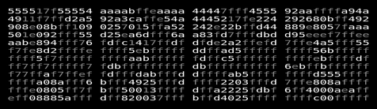 ## If I Squint I Swear I Can Still See Her Smile
<style>
	* { margin:0; padding:0; }
	.body { display:flex; justify-content:center; align-items:center; background:#000; color:#FFF; position:absolute; top:0; bottom:0; left:0; right:0; }
	p { font-family:monospace; transform:scale(1.7,1); white-space:pre; }
	.e,.f,.n1,.n7 { color:#888; }
</style>
<div class="body">
<p>5555<span class="n1">1</span><span class="n7">7</span><span class="f">f</span>55554 aaaab<span class="f">f</span><span class="f">f</span><span class="e">e</span>aaaa 4444<span class="n7">7</span><span class="f">f</span><span class="f">f</span><span class="f">f</span>4555 92aa<span class="f">f</span><span class="f">f</span><span class="f">f</span><span class="f">f</span>a94a
49<span class="n1">1</span><span class="n1">1</span><span class="f">f</span><span class="n7">7</span><span class="f">f</span><span class="f">f</span>d2a5 92a3ca<span class="f">f</span><span class="f">f</span><span class="e">e</span>54a 44452<span class="n1">1</span><span class="n7">7</span><span class="f">f</span><span class="e">e</span>224 292680b<span class="f">f</span><span class="f">f</span>492
908<span class="e">e</span>08b<span class="f">f</span><span class="f">f</span><span class="n1">1</span>09 025<span class="n7">7</span>0<span class="n1">1</span>5<span class="f">f</span><span class="f">f</span>a52 242<span class="e">e</span>22b<span class="f">f</span><span class="f">f</span>d44 889<span class="e">e</span>805<span class="n7">7</span><span class="f">f</span>aaa
50<span class="n1">1</span><span class="e">e</span>092<span class="f">f</span><span class="f">f</span><span class="f">f</span>55 d25<span class="e">e</span>a6d<span class="f">f</span><span class="f">f</span><span class="f">f</span>6a a83<span class="f">f</span>d<span class="n7">7</span><span class="f">f</span><span class="f">f</span><span class="f">f</span>dbd d95<span class="e">e</span><span class="e">e</span><span class="e">e</span><span class="f">f</span><span class="n7">7</span><span class="f">f</span><span class="f">f</span><span class="e">e</span><span class="e">e</span>
aab<span class="e">e</span>894<span class="f">f</span><span class="f">f</span><span class="f">f</span><span class="n7">7</span>6 <span class="f">f</span>d<span class="f">f</span>c<span class="n1">1</span>4<span class="n1">1</span><span class="n7">7</span><span class="f">f</span><span class="f">f</span>d<span class="f">f</span> d<span class="f">f</span>d<span class="e">e</span>2a2<span class="f">f</span><span class="f">f</span><span class="e">e</span><span class="f">f</span>d <span class="n7">7</span><span class="f">f</span><span class="f">f</span><span class="e">e</span>4a5<span class="f">f</span><span class="f">f</span><span class="f">f</span>55
<span class="f">f</span><span class="n7">7</span><span class="f">f</span><span class="e">e</span>8d2<span class="f">f</span><span class="f">f</span><span class="f">f</span><span class="f">f</span><span class="e">e</span> <span class="f">f</span><span class="f">f</span><span class="f">f</span><span class="f">f</span>5<span class="e">e</span>b<span class="f">f</span><span class="f">f</span><span class="f">f</span><span class="f">f</span><span class="f">f</span> dd<span class="f">f</span><span class="f">f</span>ad5<span class="f">f</span><span class="f">f</span><span class="f">f</span><span class="f">f</span><span class="f">f</span> <span class="f">f</span><span class="f">f</span><span class="f">f</span><span class="f">f</span>56b<span class="f">f</span><span class="f">f</span><span class="f">f</span><span class="f">f</span><span class="f">f</span>
<span class="f">f</span><span class="f">f</span><span class="f">f</span><span class="f">f</span>5<span class="f">f</span><span class="n7">7</span><span class="f">f</span><span class="f">f</span><span class="f">f</span><span class="f">f</span><span class="f">f</span> <span class="f">f</span><span class="f">f</span><span class="f">f</span><span class="f">f</span>aab<span class="f">f</span><span class="f">f</span><span class="f">f</span><span class="f">f</span><span class="f">f</span> <span class="f">f</span>d<span class="f">f</span><span class="f">f</span>c5<span class="f">f</span><span class="f">f</span><span class="f">f</span><span class="f">f</span><span class="f">f</span><span class="f">f</span> <span class="f">f</span><span class="f">f</span><span class="f">f</span><span class="f">f</span><span class="e">e</span>b<span class="f">f</span><span class="f">f</span><span class="f">f</span><span class="f">f</span>d<span class="f">f</span>
<span class="f">f</span><span class="f">f</span><span class="n7">7</span><span class="f">f</span><span class="f">f</span><span class="n7">7</span><span class="f">f</span><span class="f">f</span><span class="f">f</span><span class="f">f</span><span class="f">f</span><span class="n7">7</span> <span class="f">f</span>db<span class="f">f</span><span class="f">f</span><span class="f">f</span><span class="f">f</span><span class="f">f</span><span class="f">f</span><span class="f">f</span><span class="f">f</span><span class="f">f</span> db<span class="f">f</span><span class="f">f</span><span class="f">f</span><span class="f">f</span><span class="f">f</span><span class="f">f</span><span class="f">f</span><span class="f">f</span><span class="f">f</span><span class="f">f</span> 6<span class="e">e</span>b<span class="f">f</span><span class="f">f</span>b<span class="f">f</span><span class="f">f</span><span class="f">f</span><span class="f">f</span><span class="f">f</span><span class="f">f</span>
<span class="f">f</span><span class="n7">7</span><span class="n7">7</span><span class="f">f</span><span class="f">f</span>a<span class="f">f</span><span class="n7">7</span><span class="f">f</span><span class="f">f</span><span class="e">e</span><span class="f">f</span> <span class="f">f</span>d<span class="f">f</span><span class="f">f</span><span class="f">f</span>dab<span class="f">f</span><span class="f">f</span><span class="f">f</span>d d<span class="f">f</span><span class="f">f</span><span class="f">f</span><span class="f">f</span>ab5<span class="f">f</span><span class="f">f</span><span class="f">f</span><span class="f">f</span> <span class="f">f</span><span class="f">f</span><span class="f">f</span><span class="f">f</span>d555<span class="f">f</span><span class="f">f</span><span class="f">f</span><span class="f">f</span>
<span class="f">f</span><span class="f">f</span><span class="f">f</span><span class="f">f</span>a08a<span class="f">f</span><span class="f">f</span><span class="f">f</span>6 b<span class="f">f</span><span class="f">f</span><span class="f">f</span>4925<span class="f">f</span><span class="f">f</span><span class="f">f</span>d <span class="f">f</span><span class="f">f</span><span class="f">f</span><span class="f">f</span>2203<span class="f">f</span><span class="f">f</span><span class="f">f</span>d <span class="n7">7</span><span class="f">f</span><span class="f">f</span><span class="e">e</span>808a<span class="f">f</span><span class="f">f</span><span class="f">f</span><span class="f">f</span>
<span class="f">f</span><span class="f">f</span><span class="f">f</span><span class="e">e</span>0805<span class="f">f</span><span class="f">f</span><span class="n7">7</span><span class="f">f</span> b<span class="f">f</span><span class="f">f</span>500<span class="n1">1</span>3<span class="f">f</span><span class="f">f</span><span class="f">f</span><span class="f">f</span> d<span class="f">f</span><span class="f">f</span>a2225<span class="f">f</span>db<span class="f">f</span> 6<span class="f">f</span><span class="f">f</span>4000a<span class="e">e</span>a<span class="f">f</span><span class="f">f</span>
<span class="e">e</span><span class="f">f</span><span class="f">f</span>08885a<span class="f">f</span><span class="f">f</span><span class="f">f</span> d<span class="f">f</span><span class="f">f</span>82003<span class="n7">7</span><span class="f">f</span><span class="f">f</span><span class="f">f</span> b<span class="f">f</span><span class="f">f</span>d4025<span class="f">f</span><span class="f">f</span><span class="f">f</span><span class="f">f</span> <span class="f">f</span><span class="f">f</span><span class="f">f</span><span class="f">f</span>c00<span class="f">f</span><span class="f">f</span><span class="f">f</span><span class="f">f</span><span class="f">f</span></p></div>